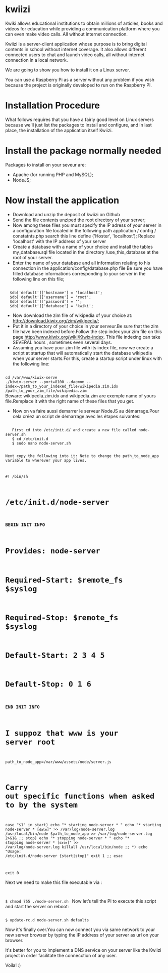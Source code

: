 kwiizi
======

Kwiki allows educational institutions to obtain millions of articles, books and videos for education while providing a communication platform where you can even make video calls. All without internet connection.

Kwiizi is a server-client application whose purpose is to bring digital contents in school without internet coverage.
It also allows different connected users to chat and launch video calls, all without internet connection in a local network.

We are going to show you how to install it on a Linux server.

You can use a Raspberry Pi as a server without any problem if you wish because the project is originally developed to run on the Raspberry PI.

Installation Procedure
======================


What follows requires that you have a fairly good level on Linux servers because we'll just list the packages to install and configure, and in last place, the installation of the application itself Kwiizi.

Install the package normally needed
===================================
Packages to install on your seveur are:
- Apache (for running PHP and MySQL);
- NodeJS;

Now install the application
===========================
- Download and unzip the deposit of kwiizi on Github
- Send the file contents unziped the root directory of your server;
- Now among these files you must specify the IP adress of your server in a configuration file located in the following path
    application / config / constatnts.php
   search this line
   define ('Hoster', 'localhost');
   Replace 'localhost' with the IP address of your server
- Create a database with a name of your choice and install the tables my_database.sql file located in the directory /use_this_database at the root of your server.
- Enter the name of your database and all information relating to his connection in the application/config/database.php file
  Be sure you have filled database informations corresponding to your server in the following line on this file;
<code>
  $db['default']['hostname'] = 'localhost';
  $db['default']['username'] = 'root';
  $db['default']['password'] = '';
  $db['default']['database'] = 'kwiki';
</code>
  
- Now download the zim file of wikipedia of your choice at: http://download.kiwix.org/zim/wikipedia/;
- Put it in a directory of your choice in your serveur.Be sure that the zim file have been indexed before.Follow the step index your zim file on this page http://www.kiwix.org/wiki/Kiwix-index.
  This file indexing can take SEVERAL hours , sometimes even several days.
- Assuming you have your zim file with its index file, now we create a script at startup that will automatically start the database wikipedia when your server starts.For this, create a startup script under linux with the following line:
<code>
cd /var/www/kiwix-serve
./kiwix-server --port=8100 --daemon --index=/path_to_your_indexed_file/wikipedia.zim.idx /path_to_your_zim_file/wikipedia.zim
</code>
Beware: wikipedia.zim.idx and wikipedia.zim are exemple name of yours file.Remplace it with the right name of these files that you get.

- Now on va faire aussi demarrer le serveur NodeJS au démarrage.Pour cela créez un script de démarrage avec les étapes suivantes:
<code>
   First cd into /etc/init.d/ and create a new file called node-server.sh
   $ cd /etc/init.d
   $ sudo nano node-server.sh

   Next copy the following into it:
   Note to change the path_to_node_app variable to wherever your app lives.

   #! /bin/sh
# /etc/init.d/node-server
 
### BEGIN INIT INFO
# Provides:          node-server
# Required-Start:    $remote_fs $syslog
# Required-Stop:     $remote_fs $syslog
# Default-Start:     2 3 4 5
# Default-Stop:      0 1 6
### END INIT INFO
 
# I suppoz that www is your server root # 
path_to_node_app=/var/www/assets/node/server.js 
 
# Carry out specific functions when asked to by the system
case "$1" in
  start)
    echo "* starting node-server * "
    echo "* starting node-server * [`date`]" >> /var/log/node-server.log
    /usr/local/bin/node $path_to_node_app >> /var/log/node-server.log 2>&1&
    ;;
  stop)
    echo "* stopping node-server * "
    echo "* stopping node-server * [`date`]" >> /var/log/node-server.log
    killall /usr/local/bin/node
    ;;
  *)
    echo "Usage: /etc/init.d/node-server {start|stop}"
    exit 1
    ;;
esac
 
exit 0
</code>


Next we need to make this file executable via :
<code>

$ chmod 755 ./node-server.sh
</code>
Now let’s tell the PI to execute this script and start the server on reboot:

<code>
$ update-rc.d node-server.sh defaults
</code>

Now it's finally over.You can now connect you via same network to your new server browser by typing the IP address of your server as url on your browser.

It's better for you to implement a DNS service on your server like the Kwiizi project in order facilitate the connecction of any user.

Voila! :)
